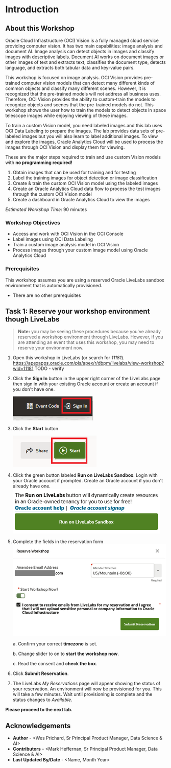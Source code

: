 # Introduction

## About this Workshop

Oracle Cloud Infrastructure (OCI) Vision is a fully managed cloud service providing computer vision. It has two main capabilities: image analysis and document AI. Image analysis can detect objects in images and classify images with descriptive labels. Document AI works on document images or other images of text and extracts text, classifies the document type, detects language, and extracts both tabular data and key-value pairs.

This workshop is focused on image analysis. OCI Vision provides pre-trained computer vision models that can detect many different kinds of common objects and classify many different scenes. However, it is recognized that the pre-trained models will not address all business uses. Therefore, OCI Vision provides the ability to custom-train the models to recognize objects and scenes that the pre-trained models do not. This workshop shows the user how to train the models to detect objects in space telescope images while enjoying viewing of these images. 

To train a custom Vision model, you need labeled images and this lab uses OCI Data Labeling to prepare the images. The lab provides data sets of pre-labeled images but you will also learn to label additional images. To view and explore the images, Oracle Analytics Cloud will be used to process the images through OCI Vision and display them for viewing.

These are the major steps required to train and use custom Vision models with **no programming required!**
  1. Obtain images that can be used for training and for testing
  1. Label the training images for object detection or image classification
  1. Create & train the custom OCI Vision model using the labeled images
  1. Create an Oracle Analytics Cloud data flow to process the test images through the custom OCI Vision model
  1. Create a dashboard in Oracle Analytics Cloud to view the images

*Estimated Workshop Time*: 90 minutes


### Workshop Objectives
* Access and work with OCI Vision in the OCI Console
* Label images using OCI Data Labeling
* Train a custom image analysis model in OCI Vision
* Process images through your custom image model using Oracle Analytics Cloud

### Prerequisites

This workshop assumes you are using a reserved Oracle LiveLabs sandbox environment that is automatically provisioned.
* There are no other prerequisites

## **Task 1:** Reserve your workshop environment though LiveLabs

> **Note:** you may be seeing these procedures because you've already reserved a workshop environment through LiveLabs. However, if you are attending an event that uses this workshop, you may need to reserve your environment now.

1. Open this workshop in LiveLabs (or search for *11181*).
    https://apexapps.oracle.com/pls/apex/r/dbpm/livelabs/view-workshop?wid=11181  TODO - verify

1. Click the **Sign In** button in the upper right corner of the LiveLabs page then sign in with your existing Oracle account or create an account if you don't have one. 

    ![](./images/ll-sign-in.png)

1. Click the **Start** button
    
    ![](./images/ll-start.png)

1. Click the green button labeled **Run on LiveLabs Sandbox**. Login with your Oracle account if prompted. Create an Oracle account if you don't already have one.
    ![](./images/ll-green-button.png)

1. Complete the fields in the reservation form
    ![](./images/ll-reserve-workshop.png)

    a. Confirm your correct **timezone** is set.

    b. Change slider to on to **start the workshop now**.

    c. Read the consent and **check the box**.

1. Click **Submit Reservation**. 

1. The LiveLabs *My Reservations* page will appear showing the status of your reservation. An environment will now be provisioned for you. This will take a few minutes. Wait until provisioning is complete and the status changes to *Available*.

**Please proceed to the next lab.**

## Acknowledgements

* **Author** - <Wes Prichard, Sr Principal Product Manager, Data Science & AI>
* **Contributors** -  <Mark Heffernan, Sr Principal Product Manager, Data Science & AI>
* **Last Updated By/Date** - <Name, Month Year>